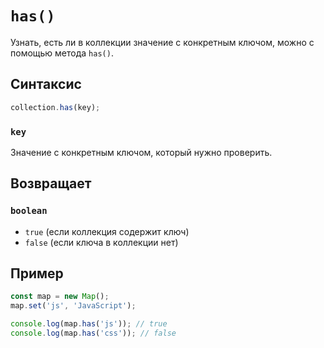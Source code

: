 # `has()`

Узнать, есть ли в коллекции значение с конкретным ключом, можно с помощью метода `has()`.

## Синтаксис

```js
collection.has(key);
```

### `key`

Значение с конкретным ключом, который нужно проверить.

## Возвращает

### `boolean`

- `true` (если коллекция содержит ключ)
- `false` (если ключа в коллекции нет)

## Пример

```js
const map = new Map();
map.set('js', 'JavaScript');

console.log(map.has('js')); // true
console.log(map.has('css')); // false
```
